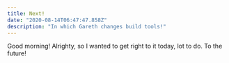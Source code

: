 ```yaml
---
title: Next!
date: "2020-08-14T06:47:47.858Z"
description: "In which Gareth changes build tools!"
---
```


Good morning! Alrighty, so I wanted to get right to it today, lot to do. To the future!
